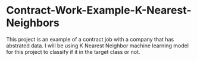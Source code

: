# Contract-Work-Example-K-Nearest-Neighbors
This project is an example of a contract job with a company that has abstrated data. I will be using K Nearest Neighbor machine learning model for this project to classify if it in the target class or not.
